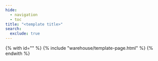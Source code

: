 ```yaml
---
hide:
  - navigation
  - toc
title: "<template title>"
search:
  exclude: true
---
```


{% with id="<template-id>" %}
  {% include "warehouse/template-page.html" %}
{% endwith %}

